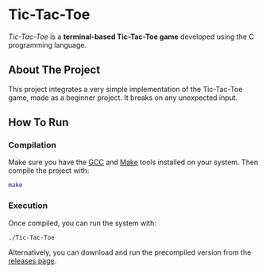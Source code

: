 # Tic-Tac-Toe
*Tic-Tac-Toe* is a **terminal-based Tic-Tac-Toe game** developed using the C programming language.

## About The Project
This project integrates a very simple implementation of the Tic-Tac-Toe game, made as a beginner project. It breaks on any unexpected input.

## How To Run
### Compilation
Make sure you have the [GCC](https://gcc.gnu.org) and [Make](https://www.gnu.org/software/make/) tools installed on your system. Then compile the project with:
```bash
make
```

### Execution
Once compiled, you can run the system with:
```bash
./Tic-Tac-Toe
```
Alternatively, you can download and run the precompiled version from the [releases page](https://github.com/Pirito10/Tic-Tac-Toe/releases/tag/1.0).
